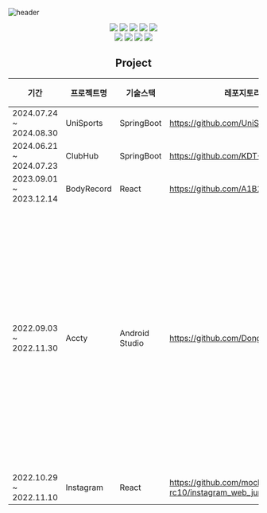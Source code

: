 ![header](https://capsule-render.vercel.app/api?type=waving&text=DongJoon&fontColor=46FFFF)
<div align="center">
  

<img src="https://img.shields.io/badge/JAVA-007396?style=for-the-badge&logo=Java&logoColor=white">
<img src="https://img.shields.io/badge/SpringBoot-6DB33F?style=for-the-badge&logo=springboot&logoColor=white">
<img src="https://img.shields.io/badge/github-181717?style=for-the-badge&logo=github&logoColor=white">
<img src="https://img.shields.io/badge/JAVASCRIPT-F7DF1E?style=for-the-badge&logo=javascript&logoColor=white"/>
<img src="https://img.shields.io/badge/REACT-61DAFB?style=for-the-badge&logo=react&logoColor=white"/><br>
<img src="https://img.shields.io/badge/HTML-E34F26?style=for-the-badge&logo=html5&logoColor=white"/>
<img src="https://img.shields.io/badge/CSS-1572B6?style=for-the-badge&logo=css3&logoColor=white"/>
<img src="https://img.shields.io/badge/Figma-F24E1E?style=for-the-badge&logo=figma&logoColor=white">
<img src="https://img.shields.io/badge/Android-3DDC84?style=for-the-badge&logo=android&logoColor=white">

  
<h2>Project</h2>
  
|기간|프로젝트명|기술스택|레포지토리|비고|
|------|---|---|---|---|
|2024.07.24 ~ 2024.08.30|UniSports|SpringBoot|https://github.com/UniSports-KDT|
|2024.06.21 ~ 2024.07.23|ClubHub|SpringBoot|https://github.com/KDT-Club|
|2023.09.01 ~ 2023.12.14|BodyRecord|React|https://github.com/A1B1O3|
|2022.09.03 ~ 2022.11.30|Accty|Android Studio|https://github.com/Dongjoonseo/Accty|삼육대학교 교내 캡스톤디자인경진대회 우수상 수상|
|2022.10.29 ~ 2022.11.10|Instagram|React|https://github.com/mock-rc10/instagram_web_jun|
  
</div>
